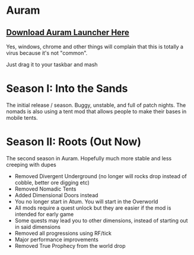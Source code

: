 # Auram

## [Download Auram Launcher Here](https://raw.githubusercontent.com/cyberpwnn/Auram/main/Auram.exe)
Yes, windows, chrome and other things will complain that this is totally a virus because it's not "common". 

Just drag it to your taskbar and mash

# Season I: Into the Sands
The initial release / season. Buggy, unstable, and full of patch nights. The nomads is also using a tent mod that allows people to make their bases in mobile tents.

# Season II: Roots (Out Now)
The second season in Auram. Hopefully much more stable and less creeping with dupes
- Removed Divergent Underground (no longer will rocks drop instead of cobble, better ore digging etc)
- Removed Nomadic Tents
- Added Dimensional Doors instead
- You no longer start in Atum. You will start in the Overworld
- All mods require a quest unlock but they are easier if the mod is intended for early game
- Some quests may lead you to other dimensions, instead of starting out in said dimensions
- Removed all progressions using RF/tick
- Major performance improvements
- Removed True Prophecy from the world drop
